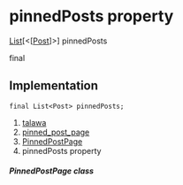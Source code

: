 
<div>

# pinnedPosts property

</div>


[List](https://api.flutter.dev/flutter/dart-core/List-class.html)[\<[[Post](../../models_post_post_model/Post-class.md)]\>]
pinnedPosts


final




## Implementation

``` language-dart
final List<Post> pinnedPosts;
```







1.  [talawa](../../index.md)
2.  [pinned_post_page](../../views_after_auth_screens_feed_pinned_post_page/)
3.  [PinnedPostPage](../../views_after_auth_screens_feed_pinned_post_page/PinnedPostPage-class.md)
4.  pinnedPosts property

##### PinnedPostPage class







